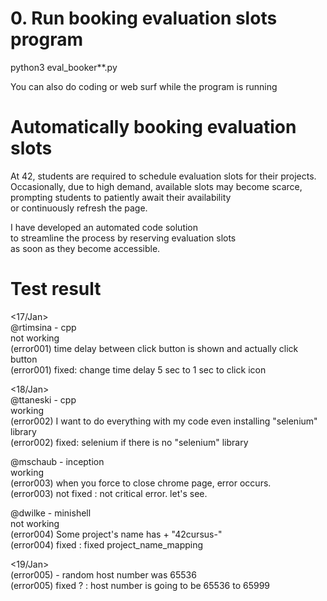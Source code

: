 # 0. Run booking evaluation slots program  

python3 eval_booker**.py  

You can also do coding or web surf while the program is running  

# Automatically booking evaluation slots  

At 42, students are required to schedule evaluation slots for their projects.  
Occasionally, due to high demand, available slots may become scarce,  
prompting students to patiently await their availability  
or continuously refresh the page.  

I have developed an automated code solution  
to streamline the process by reserving evaluation slots  
as soon as they become accessible.  




# Test result  

<17/Jan>  
@rtimsina - cpp  
not working  
(error001) time delay between click button is shown and actually click button  
(error001) fixed: change time delay 5 sec to 1 sec to click icon  

<18/Jan>  
@ttaneski - cpp  
working  
(error002) I want to do everything with my code even installing "selenium" library  
(error002) fixed: selenium if there is no "selenium" library  

@mschaub - inception  
working  
(error003) when you force to close chrome page, error occurs.  
(error003) not fixed : not critical error. let's see.  

@dwilke - minishell  
not working  
(error004) Some project's name has + "42cursus-"  
(error004) fixed : fixed project_name_mapping  


<19/Jan>  
(error005) - random host number was 65536  
(error005) fixed ? : host number is going to be 65536 to 65999  

